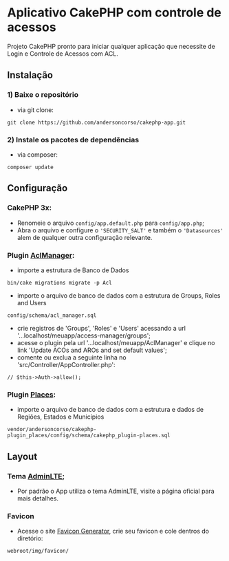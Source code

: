 # Aplicativo CakePHP com controle de acessos

Projeto CakePHP pronto para iniciar qualquer aplicação que necessite de Login e Controle de Acessos com ACL.

## Instalação

### 1) Baixe o repositório

- via git clone:
```
git clone https://github.com/andersoncorso/cakephp-app.git
```

### 2) Instale os pacotes de dependências 

- via composer:
```
composer update
```


## Configuração

### CakePHP 3x:

- Renomeie o arquivo `config/app.default.php` para `config/app.php`;
- Abra o arquivo e configure o `'SECURITY_SALT'` e também o `'Datasources'` alem de qualquer outra configuração relevante.

### Plugin [AclManager](https://github.com/ivanamat/cakephp3-aclmanager):

- importe a estrutura de Banco de Dados
```
bin/cake migrations migrate -p Acl
```

- importe o arquivo de banco de dados com a estrutura de Groups, Roles and Users
```
config/schema/acl_manager.sql
```

- crie registros de 'Groups', 'Roles' e 'Users' acessando a url '...localhost/meuapp/access-manager/groups';
- acesse o plugin pela url '...localhost/meuapp/AclManager' e clique no link 'Update ACOs and AROs and set default values';
- comente ou exclua a seguinte linha no 'src/Controller/AppController.php':
```
// $this->Auth->allow();
```

### Plugin [Places](https://github.com/andersoncorso/cakephp-plugin_places):

- importe o arquivo de banco de dados com a estrutura e dados de Regiões, Estados e Municípios
```
vendor/andersoncorso/cakephp-plugin_places/config/schema/cakephp_plugin-places.sql
```


## Layout

### Tema [AdminLTE](https://github.com/maiconpinto/cakephp-adminlte-theme);
- Por padrão o App utiliza o tema AdminLTE, visite a página oficial para mais detalhes. 

### Favicon
- Acesse o site [Favicon Generator](https://www.favicon-generator.org/), crie seu favicon e cole dentros do diretório:
```
webroot/img/favicon/
```